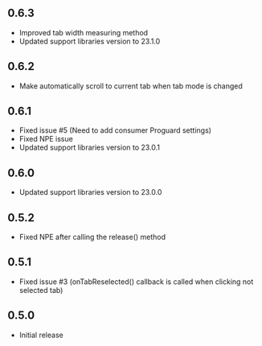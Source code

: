 ## 0.6.3
- Improved tab width measuring method
- Updated support libraries version to 23.1.0

## 0.6.2
- Make automatically scroll to current tab when tab mode is changed

## 0.6.1

- Fixed issue #5 (Need to add consumer Proguard settings)
- Fixed NPE issue
- Updated support libraries version to 23.0.1

## 0.6.0

- Updated support libraries version to 23.0.0

## 0.5.2

- Fixed NPE after calling the release() method

## 0.5.1

- Fixed issue #3 (onTabReselected() callback is called when clicking not selected tab)

## 0.5.0

- Initial release
